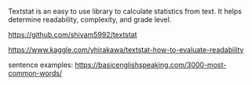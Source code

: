 Textstat is an easy to use library to calculate statistics from text. It helps determine readability, complexity, and grade level.

https://github.com/shivam5992/textstat

https://www.kaggle.com/yhirakawa/textstat-how-to-evaluate-readability

sentence examples:
https://basicenglishspeaking.com/3000-most-common-words/